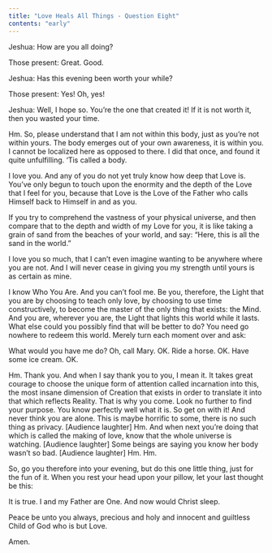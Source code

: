 ```yaml
---
title: "Love Heals All Things - Question Eight"
contents: "early"
---
```


Jeshua: How are you all doing? 

Those present: Great. Good.

Jeshua: Has this evening been worth your while?

Those present: Yes! Oh, yes!

Jeshua: Well, I hope so. You’re the one that created it! If it is not worth it,
then you wasted your time.

Hm. So, please understand that I am not within this body, just as you’re not
within yours. The body emerges out of your own awareness, it is within you. I
cannot be localized here as opposed to there. I did that once, and found it
quite unfulfilling. ‘Tis called a body.

I love you. And any of you do not yet truly know how deep that Love is. You’ve
only begun to touch upon the enormity and the depth of the Love that I feel for
you, because that Love is the Love of the Father who calls Himself back to
Himself in and as you. 

If you try to comprehend the vastness of your physical universe, and then
compare that to the depth and width of my Love for you, it is like taking a
grain of sand from the beaches of your world, and say: “Here, this is all the
sand in the world.” 

I love you so much, that I can’t even imagine wanting to be anywhere where you
are not. And I will never cease in giving you my strength until yours is as
certain as mine. 

I know Who You Are. And you can’t fool me. Be you, therefore, the Light that
you are by choosing to teach only love, by choosing to use time constructively,
to become the master of the only thing that exists: the Mind. And you are,
wherever you are, the Light that lights this world while it lasts. What else
could you possibly find that will be better to do? You need go nowhere to
redeem this world. Merely turn each moment over and ask: 

What would you have me do? Oh, call Mary. OK. Ride a horse. OK. Have some ice
cream. OK.

Hm. Thank you. And when I say thank you to you, I mean it. It takes great
courage to choose the unique form of attention called incarnation into this,
the most insane dimension of Creation that exists in order to translate it into
that which reflects Reality. That is why you come. Look no further to find your
purpose. You know perfectly well what it is. So get on with it! And never think
you are alone. This is maybe horrific to some, there is no such thing as
privacy. [Audience laughter] Hm. And when next you’re doing that which is
called the making of love, know that the whole universe is watching. [Audience
laughter] Some beings are saying you know her body wasn’t so bad. [Audience
laughter] Hm. Hm.   

So, go you therefore into your evening, but do this one little thing, just for
the fun of it. When you rest your head upon your pillow, let your last thought
be this: 

It is true. I and my Father are One. And now would Christ sleep.

Peace be unto you always, precious and holy and innocent and guiltless Child of
God who is but Love.

Amen.

